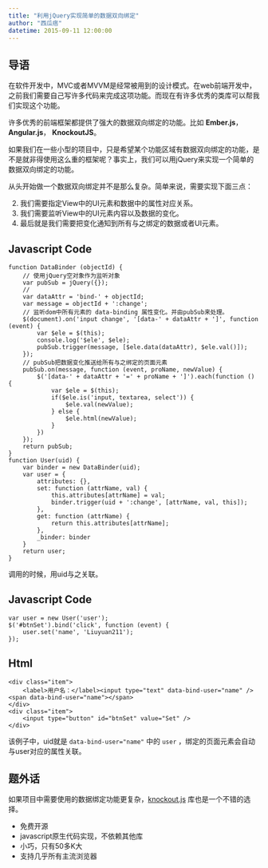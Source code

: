 ```yaml
---
title: "利用jQuery实现简单的数据双向绑定"
author: "西瓜痞"
datetime: 2015-09-11 12:00:00
---
```


## 导语

在软件开发中，MVC或者MVVM是经常被用到的设计模式。在web前端开发中，之前我们需要自己写许多代码来完成这项功能。而现在有许多优秀的类库可以帮我们实现这个功能。  

许多优秀的前端框架都提供了强大的数据双向绑定的功能。比如 **Ember.js**， **Angular.js**， **KnockoutJS**。  

如果我们在一些小型的项目中，只是希望某个功能区域有数据双向绑定的功能，是不是就非得使用这么重的框架呢？事实上，我们可以用jQuery来实现一个简单的数据双向绑定的功能。  


从头开始做一个数据双向绑定并不是那么复杂。简单来说，需要实现下面三点：  




2. 我们需要指定View中的UI元素和数据中的属性对应关系。
4. 我们需要监听View中的UI元素内容以及数据的变化。
6. 最后就是我们需要把变化通知到所有与之绑定的数据或者UI元素。



## Javascript Code


```
function DataBinder (objectId) {
    // 使用jQuery空对象作为监听对象
    var pubSub = jQuery({});
    //
    var dataAttr = 'bind-' + objectId;
    var message = objectId + ':change';
    // 监听dom中所有元素的 data-binding 属性变化。并由pubSub来处理。
    $(document).on('input change', '[data-' + dataAttr + ']', function (event) {
        var $ele = $(this);
        console.log('$ele', $ele);
        pubSub.trigger(message, [$ele.data(dataAttr), $ele.val()]);
    });
    // pubSub把数据变化推送给所有与之绑定的页面元素
    pubSub.on(message, function (event, proName, newValue) {
        $('[data-' + dataAttr + '=' + proName + ']').each(function () {
            var $ele = $(this);
            if($ele.is('input, textarea, select')) {
                $ele.val(newValue);
            } else {
                $ele.html(newValue);
            }
        })
    });
    return pubSub;
}
function User(uid) {
    var binder = new DataBinder(uid);
    var user = {
        attributes: {},
        set: function (attrName, val) {
            this.attributes[attrName] = val;
            binder.trigger(uid + ':change', [attrName, val, this]);
        },
        get: function (attrName) {
            return this.attributes[attrName];
        },
        _binder: binder
    }
    return user;
}
```

调用的时候，用uid与之关联。  



## Javascript Code


```
var user = new User('user');
$('#btnSet').bind('click', function (event) {
    user.set('name', 'Liuyuan211');
});
```


## Html


```
<div class="item">
    <label>用户名：</label><input type="text" data-bind-user="name" /><span data-bind-user="name"></span>
</div>
<div class="item">
    <input type="button" id="btnSet" value="Set" />
</div>
```

该例子中，uid就是 `data-bind-user="name"` 中的 `user` ，绑定的页面元素会自动与user对应的属性关联。  



## 题外话

如果项目中需要使用的数据绑定功能更复杂，[knockout.js](http://knockoutjs.com/documentation/observables.html) 库也是一个不错的选择。  




- 免费开源
- javascript原生代码实现，不依赖其他库
- 小巧，只有50多K大
- 支持几乎所有主流浏览器